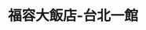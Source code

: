 ---
title: "福容大飯店-台北一館"
description: "福容大飯店-台北一館"
layout: shop
keywords:
  - 美食競賽
  - 台灣美食
  - 美食精選
datePublished: "2025-06-30"
dateModified: "2025-07-06"
city: "台北市"
district: "大安區"
address: "106台北市大安區建國南路一段266號"
phone: "0227019266"
geo: "25.036629451697564, 121.53738803257971"
google_map: "https://maps.app.goo.gl/GbUDKvsq5h8iAfgm7"
footinder: ""
official: "https://www.fullon-hotels.com.tw/tp/tw/"
award:
  - name: "台北國際牛肉麵節"
    year: "2024"
    entries:
      - group: "調理包組"
        cooking_style: "紅燒"
        rank: ""

---
